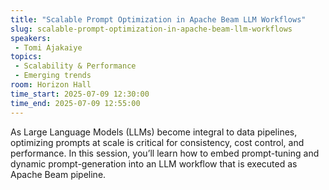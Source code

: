 ```yaml
---
title: "Scalable Prompt Optimization in Apache Beam LLM Workflows"
slug: scalable-prompt-optimization-in-apache-beam-llm-workflows
speakers:
 - Tomi Ajakaiye
topics:
 - Scalability & Performance
 - Emerging trends
room: Horizon Hall
time_start: 2025-07-09 12:30:00
time_end: 2025-07-09 12:55:00
---
```


As Large Language Models (LLMs) become integral to data pipelines, optimizing prompts at scale is critical for consistency, cost control, and performance. In this session, you’ll learn how to embed prompt-tuning and dynamic prompt-generation into an LLM workflow that is executed as Apache Beam pipeline.